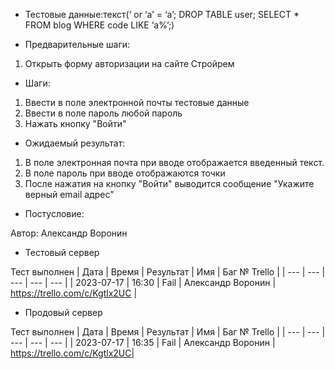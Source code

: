 * Тестовые данные:текст(‘ or ‘a’ = ‘a’; DROP TABLE user; SELECT * FROM blog WHERE code LIKE ‘a%’;)


* Предварительные шаги:
1. Открыть форму авторизации на сайте Стройрем


* Шаги:
1. Ввести в поле электронной почты тестовые данные
2. Ввести в поле пароль любой пароль
3. Нажать кнопку "Войти"


* Ожидаемый результат:
1. В поле электронная почта при вводе отображается введенный текст.
2. В поле пароль при вводе отображаются точки
3. После нажатия на кнопку "Войти" выводится сообщение "Укажите верный email адрес"

* Постусловие:

Автор: Александр Воронин

* Тестовый сервер 

Тест выполнен
| Дата | Время | Результат | Имя | Баг № Trello |
| --- | --- | --- | --- | --- |
| 2023-07-17 | 16:30 | Fail | Александр Воронин | https://trello.com/c/Kgtlx2UC | 

* Продовый сервер

Тест выполнен
| Дата | Время | Результат | Имя | Баг № Trello |
| --- | --- | --- | --- | --- |
| 2023-07-17 | 16:35 | Fail | Александр Воронин | https://trello.com/c/Kgtlx2UC| 
